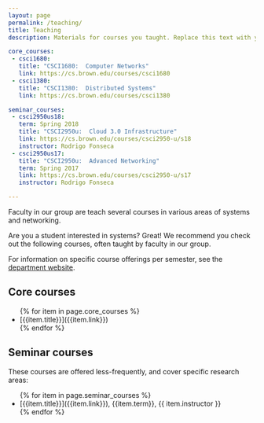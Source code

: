 ```yaml
---
layout: page
permalink: /teaching/
title: Teaching
description: Materials for courses you taught. Replace this text with your description.

core_courses:
 - csci1680:
   title: "CSCI1680:  Computer Networks"
   link: https://cs.brown.edu/courses/csci1680
 - csci1380:
   title: "CSCI1380:  Distributed Systems"
   link: https://cs.brown.edu/courses/csci1380

seminar_courses:
 - csci2950us18:
   term: Spring 2018
   title: "CSCI2950u:  Cloud 3.0 Infrastructure"
   link: https://cs.brown.edu/courses/csci2950-u/s18
   instructor: Rodrigo Fonseca
 - csci2950us17:
   title: "CSCI2950u:  Advanced Networking"
   term: Spring 2017
   link: https://cs.brown.edu/courses/csci2950-u/s17
   instructor: Rodrigo Fonseca

---
```


Faculty in our group are teach several courses in various areas of
systems and networking.  

Are you a student interested in systems?  Great!  We recommend you
check out the following courses, often taught by faculty in our
group.  

For information on specific course offerings per semester, see the
[department website](http://cs.brown.edu/courses).  
 
## Core courses
<ul>
{% for item in page.core_courses %}
<li markdown="span">[{{item.title}}]({{item.link}})</li>
{% endfor %}
</ul>

## Seminar courses

These courses are offered less-frequently, and cover specific research
areas:
<ul>
{% for item in page.seminar_courses %}
<li markdown="span">[{{item.title}}]({{item.link}}), {{item.term}}, {{ item.instructor }}</li>
{% endfor %}
</ul>

